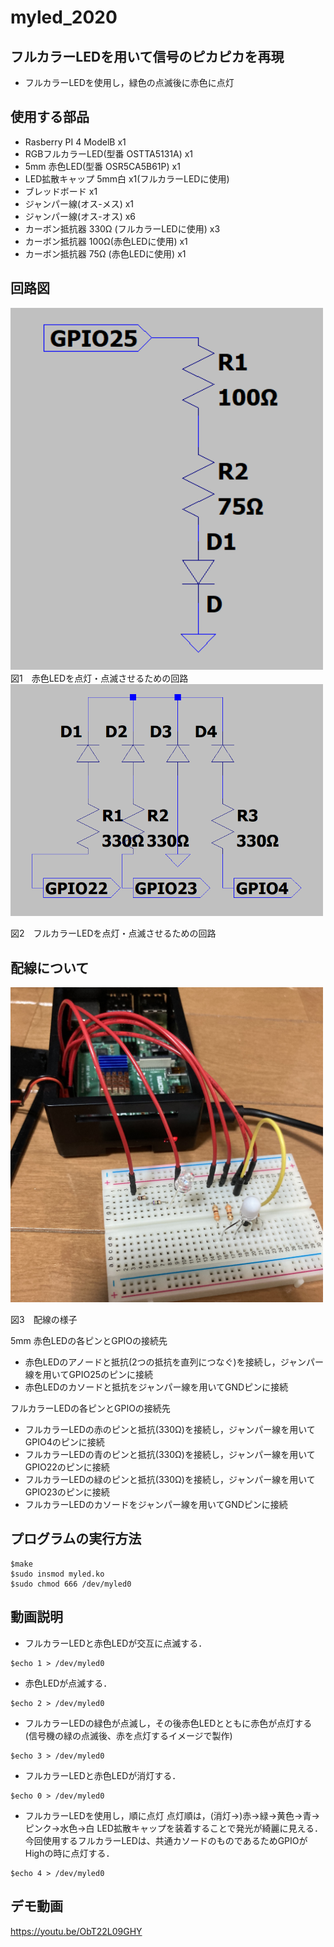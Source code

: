 # myled_2020


## フルカラーLEDを用いて信号のピカピカを再現

- フルカラーLEDを使用し，緑色の点滅後に赤色に点灯

## 使用する部品
- Rasberry PI 4 ModelB x1
- RGBフルカラーLED(型番 OSTTA5131A) x1
- 5mm 赤色LED(型番 OSR5CA5B61P) x1
- LED拡散キャップ 5mm白 x1(フルカラーLEDに使用)
- ブレッドボード x1
- ジャンパー線(オス-メス) x1
- ジャンパー線(オス-オス) x6
- カーボン抵抗器 330Ω (フルカラーLEDに使用) x3
- カーボン抵抗器 100Ω(赤色LEDに使用) x1
- カーボン抵抗器 75Ω (赤色LEDに使用) x1

## 回路図

<img src = "./images/5mmLED.png" width="500">
図1　赤色LEDを点灯・点滅させるための回路

<img src = "./images/RGBLED.png" width="500">

図2　フルカラーLEDを点灯・点滅させるための回路

## 配線について
<img src = "./images/imag1.jpeg" width="500">

図3　配線の様子

5mm 赤色LEDの各ピンとGPIOの接続先
- 赤色LEDのアノードと抵抗(2つの抵抗を直列につなぐ)を接続し，ジャンパー線を用いてGPIO25のピンに接続
- 赤色LEDのカソードと抵抗をジャンパー線を用いてGNDピンに接続

フルカラーLEDの各ピンとGPIOの接続先
- フルカラーLEDの赤のピンと抵抗(330Ω)を接続し，ジャンパー線を用いてGPIO4のピンに接続
- フルカラーLEDの青のピンと抵抗(330Ω)を接続し，ジャンパー線を用いてGPIO22のピンに接続
- フルカラーLEDの緑のピンと抵抗(330Ω)を接続し，ジャンパー線を用いてGPIO23のピンに接続
- フルカラーLEDのカソードをジャンパー線を用いてGNDピンに接続



## プログラムの実行方法

```
$make
$sudo insmod myled.ko
$sudo chmod 666 /dev/myled0
```

## 動画説明

- フルカラーLEDと赤色LEDが交互に点滅する．
```
$echo 1 > /dev/myled0
```

- 赤色LEDが点滅する．
```
$echo 2 > /dev/myled0
```

- フルカラーLEDの緑色が点滅し，その後赤色LEDとともに赤色が点灯する
(信号機の緑の点滅後、赤を点灯するイメージで製作)
```
$echo 3 > /dev/myled0
```

- フルカラーLEDと赤色LEDが消灯する．
```
$echo 0 > /dev/myled0
```

- フルカラーLEDを使用し，順に点灯
点灯順は，(消灯→)赤→緑→黄色→青→ピンク→水色→白
LED拡散キャップを装着することで発光が綺麗に見える．
今回使用するフルカラーLEDは、共通カソードのものであるためGPIOがHighの時に点灯する．
```
$echo 4 > /dev/myled0
```

## デモ動画
https://youtu.be/ObT22L09GHY



